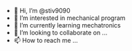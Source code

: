- 👋 Hi, I’m @stiv9090
- 👀 I’m interested in mechanical program
- 🌱 I’m currently learning mechatronics 
- 💞️ I’m looking to collaborate on ...
- 📫 How to reach me ...

<!---
stiv9090/stiv9090 is a ✨ special ✨ repository because its `README.md` (this file) appears on your GitHub profile.
You can click the Preview link to take a look at your changes.
--->
